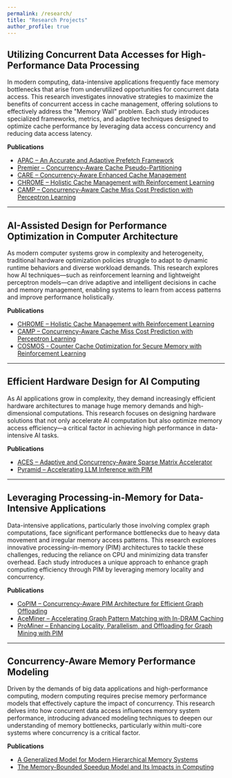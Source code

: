 ```yaml
---
permalink: /research/
title: "Research Projects"
author_profile: true
---
```


## Utilizing Concurrent Data Accesses for High-Performance Data Processing

In modern computing, data-intensive applications frequently face memory bottlenecks that arise from underutilized opportunities for concurrent data access. This research investigates innovative strategies to maximize the benefits of concurrent access in cache management, offering solutions to effectively address the "Memory Wall" problem. Each study introduces specialized frameworks, metrics, and adaptive techniques designed to optimize cache performance by leveraging data access concurrency and reducing data access latency.

**Publications**

- [APAC – An Accurate and Adaptive Prefetch Framework](../publications/ICCD2020)
- [Premier – Concurrency-Aware Cache Pseudo-Partitioning](../publications/ICCD2021)
- [CARE – Concurrency-Aware Enhanced Cache Management](../publications/HPCA2023)
- [CHROME – Holistic Cache Management with Reinforcement Learning](../publications/HPCA2024)
- [CAMP – Concurrency-Aware Cache Miss Cost Prediction with Perceptron Learning](../publications/GLSVLSI2025)

---

## AI-Assisted Design for Performance Optimization in Computer Architecture

As modern computer systems grow in complexity and heterogeneity, traditional hardware optimization policies struggle to adapt to dynamic runtime behaviors and diverse workload demands. This research explores how AI techniques—such as reinforcement learning and lightweight perceptron models—can drive adaptive and intelligent decisions in cache and memory management, enabling systems to learn from access patterns and improve performance holistically.


**Publications**

- [CHROME – Holistic Cache Management with Reinforcement Learning](../publications/HPCA2024)
- [CAMP – Concurrency-Aware Cache Miss Cost Prediction with Perceptron Learning](../publications/GLSVLSI2025)
- [COSMOS - Counter Cache Optimization for Secure Memory with Reinforcement Learning](../publications/MICRO2025)

---



## Efficient Hardware Design for AI Computing

As AI applications grow in complexity, they demand increasingly efficient hardware architectures to manage huge memory demands and high-dimensional computations. This research focuses on designing hardware solutions that not only accelerate AI computation but also optimize memory access efficiency—a critical factor in achieving high performance in data-intensive AI tasks.

**Publications**

- [ACES – Adaptive and Concurrency-Aware Sparse Matrix Accelerator](../publications/ASPLOS2024)
- [Pyramid – Accelerating LLM Inference with PIM](../publications/CAL2025)

---

## Leveraging Processing-in-Memory for Data-Intensive Applications

Data-intensive applications, particularly those involving complex graph computations, face significant performance bottlenecks due to heavy data movement and irregular memory access patterns. This research explores innovative processing-in-memory (PIM) architectures to tackle these challenges, reducing the reliance on CPU and minimizing data transfer overhead. Each study introduces a unique approach to enhance graph computing efficiency through PIM by leveraging memory locality and concurrency.

**Publications**

- [CoPIM – Concurrency-Aware PIM Architecture for Efficient Graph Offloading](../publications/ISLPED2021)
- [AceMiner – Accelerating Graph Pattern Matching with In-DRAM Caching](../publications/ICCD2024)
- [ProMiner – Enhancing Locality, Parallelism, and Offloading for Graph Mining with PIM](../publications/TCAD2025)

---

## Concurrency-Aware Memory Performance Modeling

Driven by the demands of big data applications and high-performance computing, modern computing requires precise memory performance models that effectively capture the impact of concurrency. This research delves into how concurrent data access influences memory system performance, introducing advanced modeling techniques to deepen our understanding of memory bottlenecks, particularly within multi-core systems where concurrency is a critical factor.


**Publications**

- [A Generalized Model for Modern Hierarchical Memory Systems](../publications/WSC2022)
- [The Memory-Bounded Speedup Model and Its Impacts in Computing](../publications/JCST2023)
